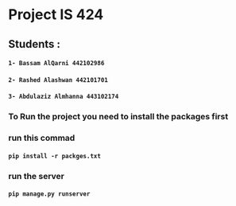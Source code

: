 ﻿# Project IS 424

## Students :

#### `1- Bassam AlQarni 442102986`

#### `2- Rashed Alashwan 442101701`

#### `3- Abdulaziz Almhanna 443102174`

### To Run the project you need to install the packages first

### run this commad

#### `pip install -r packges.txt`

### run the server

#### `pip manage.py runserver`
